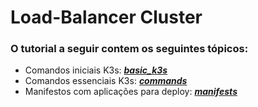 # Load-Balancer Cluster

### O tutorial a seguir contem os seguintes tópicos:
- Comandos iniciais K3s: ***[basic_k3s](https://github.com/Prisma-IAP/load_balancer_cluster/tree/main/bosic_k3s)***
- Comandos essenciais K3s: ***[commands](https://github.com/Prisma-IAP/load_balancer_cluster/tree/main/commands)***
- Manifestos com aplicações para deploy: ***[manifests](https://github.com/Prisma-IAP/load_balancer_cluster/tree/main/manifests)***
